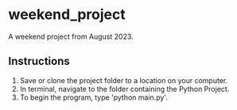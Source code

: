 # weekend_project
A weekend project from August 2023. 

## Instructions
1. Save or clone the project folder to a location on your computer.
2. In terminal, navigate to the folder containing the Python Project.
3. To begin the program, type 'python main.py'.